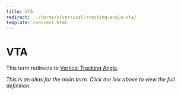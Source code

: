 ```yaml
---
title: VTA
redirect: ../terms/v/vertical-tracking-angle-vta/
template: redirect.html
---
```


# VTA

This term redirects to [Vertical Tracking Angle](../terms/v/vertical-tracking-angle-vta/).

*This is an alias for the main term. Click the link above to view the full definition.*
